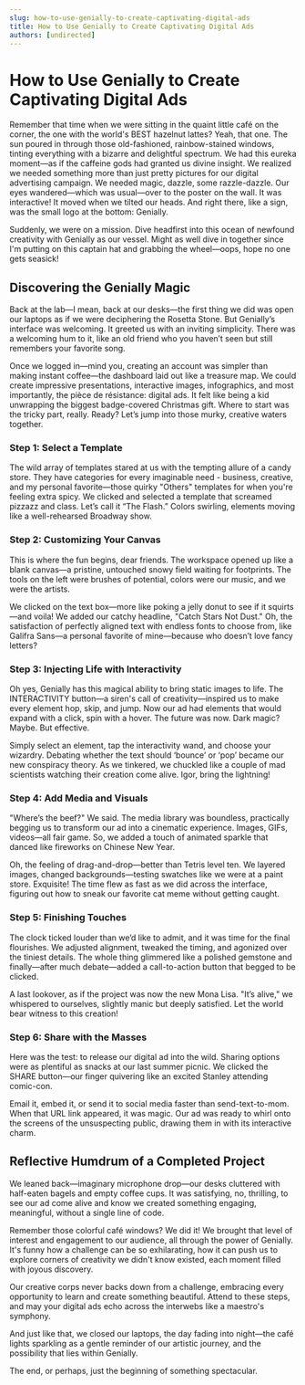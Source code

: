 ```yaml
---
slug: how-to-use-genially-to-create-captivating-digital-ads
title: How to Use Genially to Create Captivating Digital Ads
authors: [undirected]
---
```



# How to Use Genially to Create Captivating Digital Ads

Remember that time when we were sitting in the quaint little café on the corner, the one with the world's BEST hazelnut lattes? Yeah, that one. The sun poured in through those old-fashioned, rainbow-stained windows, tinting everything with a bizarre and delightful spectrum. We had this eureka moment—as if the caffeine gods had granted us divine insight. We realized we needed something more than just pretty pictures for our digital advertising campaign. We needed magic, dazzle, some razzle-dazzle. Our eyes wandered—which was usual—over to the poster on the wall. It was interactive! It moved when we tilted our heads. And right there, like a sign, was the small logo at the bottom: Genially.

Suddenly, we were on a mission. Dive headfirst into this ocean of newfound creativity with Genially as our vessel. Might as well dive in together since I'm putting on this captain hat and grabbing the wheel—oops, hope no one gets seasick!

## Discovering the Genially Magic

Back at the lab—I mean, back at our desks—the first thing we did was open our laptops as if we were deciphering the Rosetta Stone. But Genially’s interface was welcoming. It greeted us with an inviting simplicity. There was a welcoming hum to it, like an old friend who you haven’t seen but still remembers your favorite song.

Once we logged in—mind you, creating an account was simpler than making instant coffee—the dashboard laid out like a treasure map. We could create impressive presentations, interactive images, infographics, and most importantly, the pièce de résistance: digital ads. It felt like being a kid unwrapping the biggest badge-covered Christmas gift. Where to start was the tricky part, really. Ready? Let’s jump into those murky, creative waters together.

### Step 1: Select a Template

The wild array of templates stared at us with the tempting allure of a candy store. They have categories for every imaginable need - business, creative, and my personal favorite—those quirky "Others" templates for when you're feeling extra spicy. We clicked and selected a template that screamed pizzazz and class. Let’s call it “The Flash.” Colors swirling, elements moving like a well-rehearsed Broadway show.

### Step 2: Customizing Your Canvas

This is where the fun begins, dear friends. The workspace opened up like a blank canvas—a pristine, untouched snowy field waiting for footprints. The tools on the left were brushes of potential, colors were our music, and we were the artists. 

We clicked on the text box—more like poking a jelly donut to see if it squirts—and voila! We added our catchy headline, "Catch Stars Not Dust." Oh, the satisfaction of perfectly aligned text with endless fonts to choose from, like Galifra Sans—a personal favorite of mine—because who doesn’t love fancy letters?

### Step 3: Injecting Life with Interactivity

Oh yes, Genially has this magical ability to bring static images to life. The INTERACTIVITY button—a siren's call of creativity—inspired us to make every element hop, skip, and jump. Now our ad had elements that would expand with a click, spin with a hover. The future was now. Dark magic? Maybe. But effective.

Simply select an element, tap the interactivity wand, and choose your wizardry. Debating whether the text should ‘bounce’ or ‘pop’ became our new conspiracy theory. As we tinkered, we chuckled like a couple of mad scientists watching their creation come alive. Igor, bring the lightning!

### Step 4: Add Media and Visuals

"Where’s the beef?" We said. The media library was boundless, practically begging us to transform our ad into a cinematic experience. Images, GIFs, videos—all fair game. So, we added a touch of animated sparkle that danced like fireworks on Chinese New Year.

Oh, the feeling of drag-and-drop—better than Tetris level ten. We layered images, changed backgrounds—testing swatches like we were at a paint store. Exquisite! The time flew as fast as we did across the interface, figuring out how to sneak our favorite cat meme without getting caught.

### Step 5: Finishing Touches

The clock ticked louder than we’d like to admit, and it was time for the final flourishes. We adjusted alignment, tweaked the timing, and agonized over the tiniest details. The whole thing glimmered like a polished gemstone and finally—after much debate—added a call-to-action button that begged to be clicked.

A last lookover, as if the project was now the new Mona Lisa. "It’s alive," we whispered to ourselves, slightly manic but deeply satisfied. Let the world bear witness to this creation!

### Step 6: Share with the Masses

Here was the test: to release our digital ad into the wild. Sharing options were as plentiful as snacks at our last summer picnic. We clicked the SHARE button—our finger quivering like an excited Stanley attending comic-con.

Email it, embed it, or send it to social media faster than send-text-to-mom. When that URL link appeared, it was magic. Our ad was ready to whirl onto the screens of the unsuspecting public, drawing them in with its interactive charm. 

## Reflective Humdrum of a Completed Project

We leaned back—imaginary microphone drop—our desks cluttered with half-eaten bagels and empty coffee cups. It was satisfying, no, thrilling, to see our ad come alive and know we created something engaging, meaningful, without a single line of code.

Remember those colorful café windows? We did it! We brought that level of interest and engagement to our audience, all through the power of Genially. It's funny how a challenge can be so exhilarating, how it can push us to explore corners of creativity we didn't know existed, each moment filled with joyous discovery.

Our creative corps never backs down from a challenge, embracing every opportunity to learn and create something beautiful. Attend to these steps, and may your digital ads echo across the interwebs like a maestro's symphony.

And just like that, we closed our laptops, the day fading into night—the café lights sparkling as a gentle reminder of our artistic journey, and the possibility that lies within Genially.

The end, or perhaps, just the beginning of something spectacular.